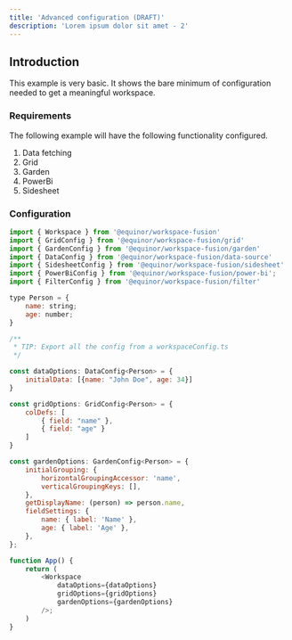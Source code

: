 ```yaml
---
title: 'Advanced configuration (DRAFT)'
description: 'Lorem ipsum dolor sit amet - 2'
---
```


## Introduction

This example is very basic.
It shows the bare minimum of configuration needed to get a meaningful workspace.

### Requirements

The following example will have the following functionality configured.

1. Data fetching
2. Grid
3. Garden
4. PowerBi
5. Sidesheet

### Configuration

```js
import { Workspace } from '@equinor/workspace-fusion'
import { GridConfig } from '@equinor/workspace-fusion/grid'
import { GardenConfig } from '@equinor/workspace-fusion/garden'
import { DataConfig } from '@equinor/workspace-fusion/data-source'
import { SidesheetConfig } from '@equinor/workspace-fusion/sidesheet'
import { PowerBiConfig } from '@equinor/workspace-fusion/power-bi';
import { FilterConfig } from '@equinor/workspace-fusion/filter'

type Person = {
    name: string;
    age: number;
}

/**
 * TIP: Export all the config from a workspaceConfig.ts
 */

const dataOptions: DataConfig<Person> = {
    initialData: [{name: "John Doe", age: 34}]
}

const gridOptions: GridConfig<Person> = {
    colDefs: [
        { field: "name" },
        { field: "age" }
    ]
}

const gardenOptions: GardenConfig<Person> = {
    initialGrouping: {
        horizontalGroupingAccessor: 'name',
        verticalGroupingKeys: [],
    },
    getDisplayName: (person) => person.name,
    fieldSettings: {
        name: { label: 'Name' },
        age: { label: 'Age' },
    },
};

function App() {
    return (
        <Workspace
            dataOptions={dataOptions}
            gridOptions={gridOptions}
            gardenOptions={gardenOptions}
        />;
    )
}
```
